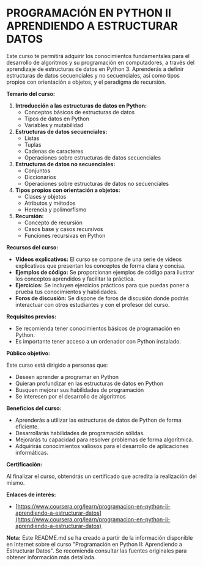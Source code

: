 # PROGRAMACIÓN EN PYTHON II APRENDIENDO A ESTRUCTURAR DATOS

Este curso te permitirá adquirir los conocimientos fundamentales para el desarrollo de algoritmos y su programación en computadores, a través del aprendizaje de estructuras de datos en Python 3. Aprenderás a definir estructuras de datos secuenciales y no secuenciales, así como tipos propios con orientación a objetos, y el paradigma de recursión.

**Temario del curso:**

1. **Introducción a las estructuras de datos en Python:**
    * Conceptos básicos de estructuras de datos
    * Tipos de datos en Python
    * Variables y mutabilidad
2. **Estructuras de datos secuenciales:**
    * Listas
    * Tuplas
    * Cadenas de caracteres
    * Operaciones sobre estructuras de datos secuenciales
3. **Estructuras de datos no secuenciales:**
    * Conjuntos
    * Diccionarios
    * Operaciones sobre estructuras de datos no secuenciales
4. **Tipos propios con orientación a objetos:**
    * Clases y objetos
    * Atributos y métodos
    * Herencia y polimorfismo
5. **Recursión:**
    * Concepto de recursión
    * Casos base y casos recursivos
    * Funciones recursivas en Python

**Recursos del curso:**

* **Vídeos explicativos:** El curso se compone de una serie de vídeos explicativos que presentan los conceptos de forma clara y concisa.
* **Ejemplos de código:** Se proporcionan ejemplos de código para ilustrar los conceptos aprendidos y facilitar la práctica.
* **Ejercicios:** Se incluyen ejercicios prácticos para que puedas poner a prueba tus conocimientos y habilidades.
* **Foros de discusión:** Se dispone de foros de discusión donde podrás interactuar con otros estudiantes y con el profesor del curso.

**Requisitos previos:**

* Se recomienda tener conocimientos básicos de programación en Python.
* Es importante tener acceso a un ordenador con Python instalado.

**Público objetivo:**

Este curso está dirigido a personas que:

* Deseen aprender a programar en Python
* Quieran profundizar en las estructuras de datos en Python
* Busquen mejorar sus habilidades de programación
* Se interesen por el desarrollo de algoritmos

**Beneficios del curso:**

* Aprenderás a utilizar las estructuras de datos de Python de forma eficiente.
* Desarrollarás habilidades de programación sólidas.
* Mejorarás tu capacidad para resolver problemas de forma algorítmica.
* Adquirirás conocimientos valiosos para el desarrollo de aplicaciones informáticas.

**Certificación:**

Al finalizar el curso, obtendrás un certificado que acredita la realización del mismo.

**Enlaces de interés:**

* [https://www.coursera.org/learn/programacion-en-python-ii-aprendiendo-a-estructurar-datos](https://www.coursera.org/learn/programacion-en-python-ii-aprendiendo-a-estructurar-datos)

**Nota:** Este README.md se ha creado a partir de la información disponible en Internet sobre el curso "Programación en Python II: Aprendiendo a Estructurar Datos". Se recomienda consultar las fuentes originales para obtener información más detallada.
